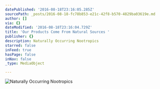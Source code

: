 ```yaml
---
datePublished: '2016-08-18T23:16:05.285Z'
sourcePath: _posts/2016-08-18-fc78b853-e21c-42f8-b570-4829ba03619e.md
author: []
via: {}
dateModified: '2016-08-18T23:16:04.729Z'
title: 'Our Products Come From Natural Sources '
publisher: {}
description: Naturally Occurring Nootropics
starred: false
inFeed: true
hasPage: false
inNav: false
_type: MediaObject

---
```

![Naturally Occurring Nootropics](https://the-grid-user-content.s3-us-west-2.amazonaws.com/6096fe03-e8b2-440b-a87a-51426efc5cc5.jpg)